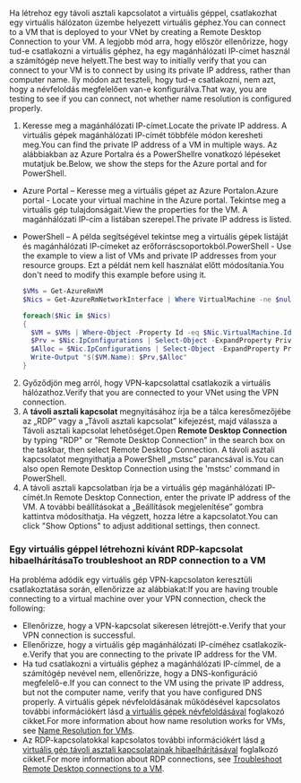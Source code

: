 <span data-ttu-id="2d659-101">Ha létrehoz egy távoli asztali kapcsolatot a virtuális géppel, csatlakozhat egy virtuális hálózaton üzembe helyezett virtuális géphez.</span><span class="sxs-lookup"><span data-stu-id="2d659-101">You can connect to a VM that is deployed to your VNet by creating a Remote Desktop Connection to your VM.</span></span> <span data-ttu-id="2d659-102">A legjobb mód arra, hogy először ellenőrizze, hogy tud-e csatlakozni a virtuális géphez, ha egy magánhálózati IP-címet használ a számítógép neve helyett.</span><span class="sxs-lookup"><span data-stu-id="2d659-102">The best way to initially verify that you can connect to your VM is to connect by using its private IP address, rather than computer name.</span></span> <span data-ttu-id="2d659-103">Ily módon azt teszteli, hogy tud-e csatlakozni, nem azt, hogy a névfeloldás megfelelően van-e konfigurálva.</span><span class="sxs-lookup"><span data-stu-id="2d659-103">That way, you are testing to see if you can connect, not whether name resolution is configured properly.</span></span>

1. <span data-ttu-id="2d659-104">Keresse meg a magánhálózati IP-címet.</span><span class="sxs-lookup"><span data-stu-id="2d659-104">Locate the private IP address.</span></span> <span data-ttu-id="2d659-105">A virtuális gépek magánhálózati IP-címét többféle módon keresheti meg.</span><span class="sxs-lookup"><span data-stu-id="2d659-105">You can find the private IP address of a VM in multiple ways.</span></span> <span data-ttu-id="2d659-106">Az alábbiakban az Azure Portalra és a PowerShellre vonatkozó lépéseket mutatjuk be.</span><span class="sxs-lookup"><span data-stu-id="2d659-106">Below, we show the steps for the Azure portal and for PowerShell.</span></span>

  - <span data-ttu-id="2d659-107">Azure Portal – Keresse meg a virtuális gépet az Azure Portalon.</span><span class="sxs-lookup"><span data-stu-id="2d659-107">Azure portal - Locate your virtual machine in the Azure portal.</span></span> <span data-ttu-id="2d659-108">Tekintse meg a virtuális gép tulajdonságait.</span><span class="sxs-lookup"><span data-stu-id="2d659-108">View the properties for the VM.</span></span> <span data-ttu-id="2d659-109">A magánhálózati IP-cím a listában szerepel.</span><span class="sxs-lookup"><span data-stu-id="2d659-109">The private IP address is listed.</span></span>

  - <span data-ttu-id="2d659-110">PowerShell – A példa segítségével tekintse meg a virtuális gépek listáját és magánhálózati IP-címeket az erőforráscsoportokból.</span><span class="sxs-lookup"><span data-stu-id="2d659-110">PowerShell - Use the example to view a list of VMs and private IP addresses from your resource groups.</span></span> <span data-ttu-id="2d659-111">Ezt a példát nem kell használat előtt módosítania.</span><span class="sxs-lookup"><span data-stu-id="2d659-111">You don't need to modify this example before using it.</span></span>

    ```powershell
    $VMs = Get-AzureRmVM
    $Nics = Get-AzureRmNetworkInterface | Where VirtualMachine -ne $null

    foreach($Nic in $Nics)
    {
      $VM = $VMs | Where-Object -Property Id -eq $Nic.VirtualMachine.Id
      $Prv = $Nic.IpConfigurations | Select-Object -ExpandProperty PrivateIpAddress
      $Alloc = $Nic.IpConfigurations | Select-Object -ExpandProperty PrivateIpAllocationMethod
      Write-Output "$($VM.Name): $Prv,$Alloc"
    }
    ```

2. <span data-ttu-id="2d659-112">Győződjön meg arról, hogy VPN-kapcsolattal csatlakozik a virtuális hálózathoz.</span><span class="sxs-lookup"><span data-stu-id="2d659-112">Verify that you are connected to your VNet using the VPN connection.</span></span>
3. <span data-ttu-id="2d659-113">A **távoli asztali kapcsolat** megnyitásához írja be a tálca keresőmezőjébe az „RDP” vagy a „Távoli asztali kapcsolat” kifejezést, majd válassza a Távoli asztali kapcsolat lehetőséget.</span><span class="sxs-lookup"><span data-stu-id="2d659-113">Open **Remote Desktop Connection** by typing "RDP" or "Remote Desktop Connection" in the search box on the taskbar, then select Remote Desktop Connection.</span></span> <span data-ttu-id="2d659-114">A távoli asztali kapcsolatot megnyithatja a PowerShell „mstsc” parancsával is.</span><span class="sxs-lookup"><span data-stu-id="2d659-114">You can also open Remote Desktop Connection using the 'mstsc' command in PowerShell.</span></span> 
4. <span data-ttu-id="2d659-115">A távoli asztali kapcsolatban írja be a virtuális gép magánhálózati IP-címét.</span><span class="sxs-lookup"><span data-stu-id="2d659-115">In Remote Desktop Connection, enter the private IP address of the VM.</span></span> <span data-ttu-id="2d659-116">A további beállításokat a „Beállítások megjelenítése” gombra kattintva módosíthatja. Ha végzett, hozza létre a kapcsolatot.</span><span class="sxs-lookup"><span data-stu-id="2d659-116">You can click "Show Options" to adjust additional settings, then connect.</span></span>

### <a name="to-troubleshoot-an-rdp-connection-to-a-vm"></a><span data-ttu-id="2d659-117">Egy virtuális géppel létrehozni kívánt RDP-kapcsolat hibaelhárítása</span><span class="sxs-lookup"><span data-stu-id="2d659-117">To troubleshoot an RDP connection to a VM</span></span>

<span data-ttu-id="2d659-118">Ha probléma adódik egy virtuális gép VPN-kapcsolaton keresztüli csatlakoztatása során, ellenőrizze az alábbiakat:</span><span class="sxs-lookup"><span data-stu-id="2d659-118">If you are having trouble connecting to a virtual machine over your VPN connection, check the following:</span></span>

- <span data-ttu-id="2d659-119">Ellenőrizze, hogy a VPN-kapcsolat sikeresen létrejött-e.</span><span class="sxs-lookup"><span data-stu-id="2d659-119">Verify that your VPN connection is successful.</span></span>
- <span data-ttu-id="2d659-120">Ellenőrizze, hogy a virtuális gép magánhálózati IP-címéhez csatlakozik-e.</span><span class="sxs-lookup"><span data-stu-id="2d659-120">Verify that you are connecting to the private IP address for the VM.</span></span>
- <span data-ttu-id="2d659-121">Ha tud csatlakozni a virtuális géphez a magánhálózati IP-címmel, de a számítógép nevével nem, ellenőrizze, hogy a DNS-konfiguráció megfelelő-e.</span><span class="sxs-lookup"><span data-stu-id="2d659-121">If you can connect to the VM using the private IP address, but not the computer name, verify that you have configured DNS properly.</span></span> <span data-ttu-id="2d659-122">A virtuális gépek névfeloldásának működésével kapcsolatos további információkért lásd [a virtuális gépek névfeloldásával](../articles/virtual-network/virtual-networks-name-resolution-for-vms-and-role-instances.md) foglakozó cikket.</span><span class="sxs-lookup"><span data-stu-id="2d659-122">For more information about how name resolution works for VMs, see [Name Resolution for VMs](../articles/virtual-network/virtual-networks-name-resolution-for-vms-and-role-instances.md).</span></span>
- <span data-ttu-id="2d659-123">Az RDP-kapcsolatokkal kapcsolatos további információkért lásd [a virtuális gép távoli asztali kapcsolatainak hibaelhárításával](../articles/virtual-machines/windows/troubleshoot-rdp-connection.md) foglalkozó cikket.</span><span class="sxs-lookup"><span data-stu-id="2d659-123">For more information about RDP connections, see [Troubleshoot Remote Desktop connections to a VM](../articles/virtual-machines/windows/troubleshoot-rdp-connection.md).</span></span>